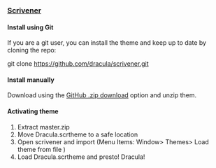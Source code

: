 ### [Scrivener](https://www.literatureandlatte.com/scrivener/overview)

#### Install using Git

If you are a git user, you can install the theme and keep up to date by cloning the repo:
  
  git clone https://github.com/dracula/scrivener.git

#### Install manually

Download using the [GitHub .zip download](https://github.com/dracula/scrivener/archive/master.zip) option and unzip them.

#### Activating theme

1. Extract master.zip 
2. Move Dracula.scrtheme to a safe location
3. Open scrivener and import (Menu Items: Window> Themes> Load theme from file )
4. Load Dracula.scrtheme and presto! Dracula!
